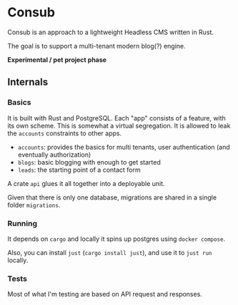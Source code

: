 # Consub 

Consub is an approach to a lightweight Headless CMS written in Rust.

The goal is to support a multi-tenant modern blog(?) engine.

**Experimental / pet project phase**

## Internals

### Basics

It is built with Rust and PostgreSQL. Each "app" consists of a feature, with its own scheme. This is somewhat a virtual segregation. It is allowed to leak the `accounts` constraints to other apps.

- `accounts`: provides the basics for multi tenants, user authentication (and eventually authorization)
- `blogs`: basic blogging with enough to get started
- `leads`: the starting point of a contact form

A crate `api` glues it all together into a deployable unit.

Given that there is only one database, migrations are shared in a single folder `migrations`.

### Running

It depends on `cargo` and locally it spins up postgres using `docker compose`. 

Also, you can install `just` (`cargo install just`), and use it to `just run` locally.

### Tests

Most of what I'm testing are based on API request and responses.
